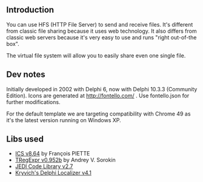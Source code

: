 ## Introduction
You can use HFS (HTTP File Server) to send and receive files.
It's different from classic file sharing because it uses web technology.
It also differs from classic web servers because it's very easy to use and runs "right out-of-the box".

The virtual file system will allow you to easily share even one single file.

## Dev notes
Initially developed in 2002 with Delphi 6, now with Delphi 10.3.3 (Community Edition).
Icons are generated at http://fontello.com/ . Use fontello.json for further modifications.

For the default template we are targeting compatibility with Chrome 49 as it's the latest version running on Windows XP.

## Libs used
- [ICS v8.64](http://www.overbyte.be) by François PIETTE 
- [TRegExpr v0.952b](https://github.com/andgineer/TRegExpr/releases) by Andrey V. Sorokin
- [JEDI Code Library v2.7](https://github.com/project-jedi/jcl)
- [Kryvich's Delphi Localizer v4.1](http://sites.google.com/site/kryvich)
